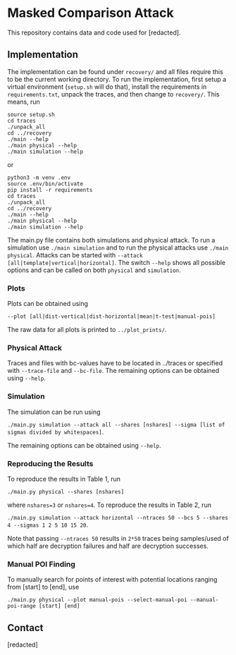 # Masked Comparison Attack
This repository contains data and code used for [redacted].

## Implementation
The implementation can be found under ``recovery/`` and all files require this to be the current working directory.
To run the implementation, first setup a virtual environment (``setup.sh`` will do that), install the requirements in ``requirements.txt``, unpack the traces, and then change to ``recovery/``.
This means, run

```
source setup.sh
cd traces
./unpack_all
cd ../recovery
./main --help
./main physical --help
./main simulation --help
```

or

```
python3 -m venv .env
source .env/bin/activate
pip install -r requirements
cd traces
./unpack_all
cd ../recovery
./main --help
./main physical --help
./main simulation --help
```

The main.py file contains both simulations and physical attack.
To run a simulation use ``./main simulation`` and to run the physical attacks use ``./main physical``.
Attacks can be started with ``--attack [all|template|vertical|horizontal]``.
The switch ``--help`` shows all possible options and can be called on both ``physical`` and ``simulation``.

### Plots
Plots can be obtained using 

```--plot [all|dist-vertical|dist-horizontal|mean|t-test|manual-pois]```

The raw data for all plots is printed to ``../plot_prints/``.

### Physical Attack
Traces and files with bc-values have to be located in ../traces or specified with ``--trace-file`` and ``--bc-file``.
The remaining options can be obtained using ``--help``.

### Simulation
The simulation can be run using

```./main.py simulation --attack all --shares [nshares] --sigma [list of sigmas divided by whitespaces]```.

The remaining options can be obtained using ``--help``.

### Reproducing the Results
To reproduce the results in Table 1, run

```./main.py physical --shares [nshares]```

where ``nshares=3`` or ``nshares=4``.
To reproduce the results in Table 2, run

```./main.py simulation --attack horizontal --ntraces 50 --bcs 5 --shares 4 --sigmas 1 2 5 10 15 20```.

Note that passing ``--ntraces 50`` results in ``2*50`` traces being samples/used of which half are decryption failures and half are decryption successes.

### Manual POI Finding
To manually search for points of interest with potential locations ranging from [start] to [end], use

```./main.py physical --plot manual-pois --select-manual-poi --manual-poi-range [start] [end]```

## Contact
[redacted]

